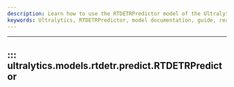 ```yaml
---
description: Learn how to use the RTDETRPredictor model of the Ultralytics package. Detailed documentation, usage instructions, and advice.
keywords: Ultralytics, RTDETRPredictor, model documentation, guide, real-time object detection
---
```


---
## ::: ultralytics.models.rtdetr.predict.RTDETRPredictor
<br><br>
